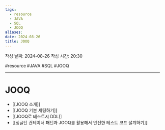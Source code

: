 ```yaml
---
tags:
  - resource
  - JAVA
  - SQL
  - JOOQ
aliases: 
date: 2024-08-26
title: JOOQ
---
```


작성 날짜: 2024-08-26
작성 시간: 20:30

#resource #JAVA #SQL #JOOQ 

---

# JOOQ

- [[JOOQ 소개]]
- [[JOOQ 기본 세팅하기]]
- [[JOOQ로 테스트시 DDL]]
- [[싱글턴 컨테이너 패턴과 JOOQ를 활용해서 안전한 테스트 코드 설계하기]]
